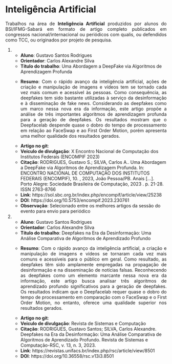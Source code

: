 # Inteligência Artificial

<p align="Justify">Trabalhos na área de <b>Inteligência Artificial</b> produzidos por alunos do BSI/IFMG-Sabará em formato de artigo completo publicados em congressos nacional/internacional ou periódicos com qualis, ou defendidos como TCC, ou originados por projeto de pesquisa.</p>

<ol>
<li>
  <ul>
    <li> <b>Aluno</b>: Gustavo Santos Rodrigues</li>
    <li> <b>Orientador</b>: Carlos Alexandre Silva</li>
    <li> <b>Título do trabalho</b>: Uma Abordagem a DeepFake via Algoritmos de Aprendizagem Profunda</li>
    <li> <p align="Justify"><b>Resumo</b>: Com o rápido avanço da inteligência artificial, ações de criação e manipulação de imagens e vídeos tem se tornado cada vez mais comum e acessível às pessoas. Como consequência, as deepfakes tem sido bastante utilizadas à serviço da desinformação e à disseminação de fake news. Considerando as deepfakes como um marco nessa nova era da informação, este artigo propõe a análise de três importantes algoritmos de aprendizagem profunda para a geração de deepfakes. Os resultados mostram que o Deepfacelab despende quase o dobro do tempo de processamento em relação ao FaceSwap e ao First Order Motion, porém apresenta uma melhor qualidade dos resultados gerados.</p></li>
    <li> <b>Artigo no git</b>:  </li>
    <li> <b>Veículo de divulgação</b>: X Encontro Nacional de Computação dos Institutos Federais (ENCOMPIF 2023)</li>
    <li> <b>Citação</b>: RODRIGUES, Gustavo S.; SILVA, Carlos A.. Uma Abordagem a DeepFake via Algoritmos de Aprendizagem Profunda. In: ENCONTRO NACIONAL DE COMPUTAÇÃO DOS INSTITUTOS FEDERAIS (ENCOMPIF), 10. , 2023, João Pessoa/PB. Anais [...]. Porto Alegre: Sociedade Brasileira de Computação, 2023 . p. 21-28. ISSN 2763-8766 </li>
    <li> <b>Link</b>: https://sol.sbc.org.br/index.php/encompif/article/view/25238 </li>
    <li> <b>DOI</b>: https://doi.org/10.5753/encompif.2023.230761 </li>
    <li> <b>Observação</b>: Selecionado entre os melhores artigos da sessão do evento para envio para periódico </li>
  </ul>
</li>

<li>
  <ul>
    <li> <b>Aluno</b>: Gustavo Santos Rodrigues</li>
    <li> <b>Orientador</b>: Carlos Alexandre Silva</li>
    <li> <b>Título do trabalho</b>: Deepfakes na Era da Desinformação: Uma Análise Comparativa de Algoritmos de Aprendizado Profundo</li>
    <li> <p align="Justify"><b>Resumo</b>: Com o rápido avanço da inteligência artificial, a criação e manipulação de imagens e vídeos se tornaram cada vez mais comuns e acessíveis para o público em geral. Como resultado, as deepfakes têm sido amplamente empregadas na propagação de desinformação e na disseminação de notícias falsas. Reconhecendo as deepfakes como um elemento marcante nessa nova era da informação, este artigo busca analisar três algoritmos de aprendizado profundo significativos para a geração de deepfakes. Os resultados indicam que o Deepfacelab requer quase o dobro do tempo de processamento em comparação com o FaceSwap e o First Order Motion, no entanto, oferece uma qualidade superior nos resultados gerados.</p></li>
    <li> <b>Artigo no git</b>:  </li>
    <li> <b>Veículo de divulgação</b>: Revista de Sistemas e Computação </li>
    <li> <b>Citação</b>: RODRIGUES, Gustavo Santos; SILVA, Carlos Alexandre. Deepfakes na Era da Desinformação: Uma Análise Comparativa de Algoritmos de Aprendizado Profundo. Revista de Sistemas e Computação-RSC, v. 13, n. 3, 2023. </li>
    <li> <b>Link</b>: https://revistas.unifacs.br/index.php/rsc/article/view/8501 </li>
    <li> <b>DOI</b>: https://doi.org/10.36558/rsc.v13i3.8501 </li>
  </ul>
</li>
<ol>
